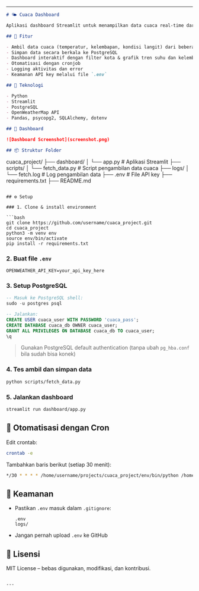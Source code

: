 
---

```markdown
# 🌤️ Cuaca Dashboard

Aplikasi dashboard Streamlit untuk menampilkan data cuaca real-time dari beberapa kota di Indonesia menggunakan API OpenWeatherMap dan PostgreSQL sebagai penyimpanan data.

## 🚀 Fitur

- Ambil data cuaca (temperatur, kelembapan, kondisi langit) dari beberapa kota
- Simpan data secara berkala ke PostgreSQL
- Dashboard interaktif dengan filter kota & grafik tren suhu dan kelembapan
- Otomatisasi dengan cronjob
- Logging aktivitas dan error
- Keamanan API key melalui file `.env`

## 🧩 Teknologi

- Python
- Streamlit
- PostgreSQL
- OpenWeatherMap API
- Pandas, psycopg2, SQLAlchemy, dotenv

## 📸 Dashboard

![Dashboard Screenshot](screenshot.png)

## 📦 Struktur Folder

```

cuaca\_project/
├── dashboard/
│   └── app.py              # Aplikasi Streamlit
├── scripts/
│   └── fetch\_data.py       # Script pengambilan data cuaca
├── logs/
│   └── fetch.log           # Log pengambilan data
├── .env                    # File API key
├── requirements.txt
├── README.md

````

## ⚙️ Setup

### 1. Clone & install environment

```bash
git clone https://github.com/username/cuaca_project.git
cd cuaca_project
python3 -m venv env
source env/bin/activate
pip install -r requirements.txt
````

### 2. Buat file `.env`

```env
OPENWEATHER_API_KEY=your_api_key_here
```

### 3. Setup PostgreSQL

```sql
-- Masuk ke PostgreSQL shell:
sudo -u postgres psql

-- Jalankan:
CREATE USER cuaca_user WITH PASSWORD 'cuaca_pass';
CREATE DATABASE cuaca_db OWNER cuaca_user;
GRANT ALL PRIVILEGES ON DATABASE cuaca_db TO cuaca_user;
\q
```

> Gunakan PostgreSQL default authentication (tanpa ubah `pg_hba.conf` bila sudah bisa konek)

### 4. Tes ambil dan simpan data

```bash
python scripts/fetch_data.py
```

### 5. Jalankan dashboard

```bash
streamlit run dashboard/app.py
```

## 🔁 Otomatisasi dengan Cron

Edit crontab:

```bash
crontab -e
```

Tambahkan baris berikut (setiap 30 menit):

```bash
*/30 * * * * /home/username/projects/cuaca_project/env/bin/python /home/username/projects/cuaca_project/scripts/fetch_data.py >> /home/username/projects/cuaca_project/logs/cron.log 2>&1
```

## 🔐 Keamanan

* Pastikan `.env` masuk dalam `.gitignore`:

  ```
  .env
  logs/
  ```

* Jangan pernah upload `.env` ke GitHub

## 📑 Lisensi

MIT License – bebas digunakan, modifikasi, dan kontribusi.

```

---
